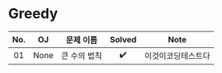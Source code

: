 # Greedy


|          No.          |        OJ        |        문제 이름         |        Solved         |     Note   |
| :-----: |  :--------: |:---------------------: | :-----: |:-----: |
| 01 | None | 큰 수의 법칙 | ✔️ | 이것이코딩테스트다 |